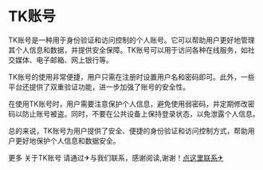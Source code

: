 # TK账号

TK账号是一种用于身份验证和访问控制的个人账号。它可以帮助用户更好地管理其个人信息和数据，并提供安全保障。TK账号可以用于访问各种在线服务，如社交媒体、电子邮箱、网上银行等。

TK账号的使用非常便捷，用户只需在注册时设置用户名和密码即可。此外，一些平台还提供了双重验证功能，进一步加强了账号的安全性。

在使用TK账号时，用户需要注意保护个人信息，避免使用弱密码，并定期修改密码以防止账号被盗。同时，不要在公共设备上保持登录状态，以免泄露个人信息。

总的来说，TK账号为用户提供了安全、便捷的身份验证和访问控制方式，帮助用户更好地保护个人信息和数据安全。

更多 关于TK账号 请通过✈与我们联系，感谢阅读,谢谢！[点这里联系✈](https://cc.k02.cc)